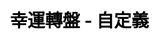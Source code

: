 ---
title: 幸運轉盤 - 自定義
layout: lucky_wheel/lucky_wheel_customize
description: 自定義你的幸運轉盤，編輯任何你想要的內容，開始旋轉吧.
js: ["js/game/lucky_wheel/lucky_wheel_customize.js"]
css: ["css/game/lucky_wheel/lucky_wheel.css"]
---